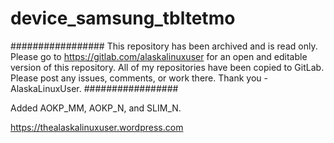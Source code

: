 # device_samsung_tbltetmo

#################
This repository has been archived and is read only. Please go to https://gitlab.com/alaskalinuxuser for an open and editable version of this repository. All of my repositories have been copied to GitLab. Please post any issues, comments, or work there. Thank you - AlaskaLinuxUser.
#################

Added AOKP_MM, AOKP_N, and SLIM_N.

https://thealaskalinuxuser.wordpress.com
